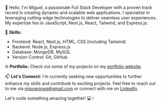 👋 Hello, I'm Miguel, a passionate Full Stack Developer with a proven track record in creating dynamic and scalable web applications. I specialize in leveraging cutting-edge technologies to deliver seamless user experiences. My expertise lies in JavaScript, Next.js, React, Tailwind, and Express.js.

🚀 **Skills:**
- Frontend: React, Next.js, HTML, CSS (including Tailwind)
- Backend: Node.js, Express.js
- Database: MongoDB, MySQL
- Version Control: Git, GitHub


🌐 **Portfolio:**
Check out some of my projects on my [portfolio website](https://nextmusic-eight.vercel.app/).

📫 **Let's Connect:**
I'm currently seeking new opportunities to further enhance my skills and contribute to exciting projects. Feel free to reach out to me via [migvaronag@gmail.com](migvaronag@gmail.com) or connect with me on [LinkedIn](https://www.linkedin.com/in/miguel-varona-555643284/).

Let's code something amazing together! 💻✨
